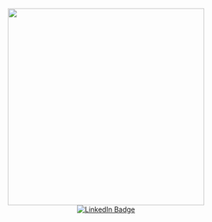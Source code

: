 ### 
<div id="header" align="center">
  <img src="https://lh3.googleusercontent.com/KXr-K7ApD9ih0V31o4Oqm4u_MAmOEoujm97OzvM_gjrolFKcd3PNwHLhO7zhnWKkcac4NfMAkdTr4U8MxPdmBOnH5GvIRrrid7-GtrDz5D7BoihLI1kVME1sDt3xHs00mU75ObvFBXn2r9gc6pezUdNggKqthDYaYuJDdAfvejQyrn3IF4HE0E1G-oAScdHG4rssdLmzHc4F2NlB5QVbe6ge3_C6aSSNSBeM_cUKERHno9GKwfwSG3EZttDUtMBwoXNaeKODFqdj4SBS07XOot-YCLSuAu4QUL55DNkid3WGYZubHfIrTiuPiCUJkZ6QDQ8dfrgLxLfipebhbsSd_ITQJI_u55d0mBTQWKb865L7J0GigFDfzcYyTmAblYsy6JhdftyqCwY8UzZRFPdsbifQKtw9pyluuOUVFmSx9-qqiNxlA_0MpAMYMHQKoaLfrADdO55lqfG_3W7z6RXz8Sm1cEEBo8YYqxONPwk2qZ1Lh-28DOrc2Gs5veoU1aeL9WEF5UoOb6BQtSEi8jPLfqBHUmXAt_rCr-tKkPqMtYk2hpaSdLg5RhU1XdN65iygmGrRjgTiUjn_IXdcnfw2x9DQE-51VjPVBucLCYt2nJjFCvTixOYs-EILca-BOVS6zeAa9VYYawwNCKv-617Fzww4Y6-w-2HUxLv5EE8xnmklYfidCJTv1jM8TX8ohIC-DgyRkCSdcaoxHVDMdQh0AFEYnss_Rj_6JIPGUTqSWAaSyncoI7G_5trsV1EgufiFIBscYwyWXf13Z66dYy7bur_lkIMQa9Z_b2ICBfrqLl6H2uzYCv79DMS0X08-7QiFHMOyNmD-56oWVXIwcmdNI13O30HQrPuf37mSdL3nav8Kevqifns3oalUM76Os-vYdl9DfPXBeKfoZhVbjU8sTzTajet3HlW7niX9SmVZ=w2584-h1448-no?authuser=0" width="400"/>
  <div id="badges">
  <a href="https://www.linkedin.com/in/keirastanley/">
    <img src="https://img.shields.io/badge/LinkedIn-blue?style=for-the-badge&logo=linkedin&logoColor=white" alt="LinkedIn Badge"/>
  </a>
</div>
</div>




<!--
**keirastanley/keirastanley** is a ✨ _special_ ✨ repository because its `README.md` (this file) appears on your GitHub profile.

Here are some ideas to get you started:

- 🔭 I’m currently working on ...
- 🌱 I’m currently learning ...
- 👯 I’m looking to collaborate on ...
- 🤔 I’m looking for help with ...
- 💬 Ask me about ...
- 📫 How to reach me: ...
- 😄 Pronouns: ...
- ⚡ Fun fact: ...
-->
